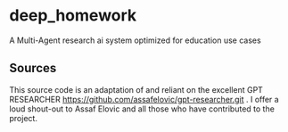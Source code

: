 # deep_homework
A Multi-Agent research ai system optimized for education use cases


## Sources
This source code is an adaptation of and reliant on the excellent GPT RESEARCHER https://github.com/assafelovic/gpt-researcher.git .  I offer a loud shout-out to Assaf Elovic and all those who have contributed to the project.


